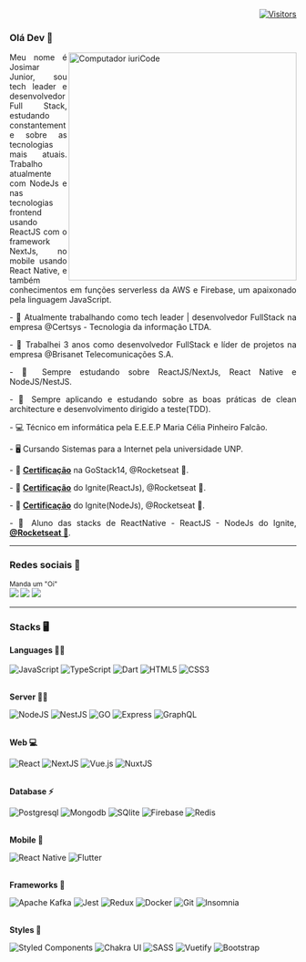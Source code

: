 <div align="right">

[![Visitors](https://komarev.com/ghpvc/?username=josimar16&label=Profile%20views&color=0e75b6&style=flat)](https://github.com/Josimar16)

</div>

### Olá Dev 👋
<img src="https://raw.githubusercontent.com/MicaelliMedeiros/micaellimedeiros/master/image/computer-illustration.png" min-width="400px" max-width="400px" width="400px" align="right" alt="Computador iuriCode">
<p align="justify">
  Meu nome é Josimar Junior, sou tech leader e desenvolvedor Full Stack, estudando constantemente sobre as tecnologias mais atuais. Trabalho atualmente com NodeJs e nas tecnologias frontend usando ReactJS com o framework NextJs, no mobile usando React Native, e também conhecimentos em funções serverless da AWS e Firebase, um apaixonado pela linguagem JavaScript. 
</p>
<p align="justify">
   - 🔭 Atualmente trabalhando como tech leader | desenvolvedor FullStack na empresa @Certsys - Tecnologia da informação LTDA.
</p>
<p align="justify">
   - 🔭 Trabalhei 3 anos como desenvolvedor FullStack e líder de projetos na empresa @Brisanet Telecomunicações S.A.
</p>
<p align="justify">
   - 🌱 Sempre estudando sobre ReactJS/NextJs, React Native e NodeJS/NestJS.
</p>
<p align="justify">
   - 🌱 Sempre aplicando e estudando sobre as boas práticas de clean architecture e desenvolvimento dirigido a teste(TDD).
</p>
<p align="justify">
   - 💻 Técnico em informática pela E.E.E.P Maria Célia Pinheiro Falcão. 
</p>
<p align="justify">
   - 🖥 Cursando Sistemas para a Internet pela universidade UNP.
</p>
<p align="justify">
   - 🚀 <b><a href="https://app.rocketseat.com.br/certificates/a5f528d5-4010-420a-a2d6-fb657127de12" target="_blank">Certificação</a></b> na GoStack14, @Rocketseat 🚀.
</p>
<p align="justify">
   - 🚀 <b><a href="https://app.rocketseat.com.br/certificates/a020b144-c187-427a-9eb9-9d5e0379f003" target="_blank">Certificação</a></b> do Ignite(ReactJs), @Rocketseat 🚀.
</p>
<p align="justify">
   - 🚀 <b><a href="https://app.rocketseat.com.br/certificates/9c1a9b2d-3ee6-46b6-8817-be3b6495d788" target="_blank">Certificação</a></b> do Ignite(NodeJs), @Rocketseat 🚀.
</p>
<p align="justify">
   - 🚀 Aluno das stacks de ReactNative - ReactJS - NodeJs do Ignite, <b><a href="https://rocketseat.com.br/sobre">@Rocketseat 🚀</a></b>.
</p>

---- 
### Redes sociais 🔌
<sub>Manda um "Oi" <br>
[<img src="https://img.shields.io/badge/Rocketseat-%237159c1?style=for-the-badge&logo=ghost&theme=dark" />](https://app.rocketseat.com.br/me/josimarjunior) 
[<img src="https://img.shields.io/badge/linkedin-%230077B5.svg?&style=for-the-badge&logo=linkedin&logoColor=white&theme=dark" />](https://www.linkedin.com/in/josimar-junior-4544a3204/) 
[<img src="https://img.shields.io/badge/Gmail-red?&style=for-the-badge&logo=Gmail&logoColor=white&theme=dark&link=mailto:josimarjr479@gmail.com">](mailto:josimarjr479@gmail.com)   
</sub>

----

### Stacks 🖥

<p align="justify">
  
<div>
  <strong> Languages 👨‍💻 </strong>
  
  <br />
  <br />

  <img alt="JavaScript" src="https://img.shields.io/badge/javascript%20-%23323330.svg?&style=for-the-badge&logo=javascript&logoColor=%23F7DF1E"/>
  <img alt="TypeScript" src="https://img.shields.io/badge/typescript%20-%23007ACC.svg?&style=for-the-badge&logo=typescript&logoColor=white"/>
  <img alt="Dart" src="https://img.shields.io/badge/Dart-0175C2?style=for-the-badge&logo=dart&logoColor=white"/>
  <img alt="HTML5" src="https://img.shields.io/badge/html5%20-%23E34F26.svg?&style=for-the-badge&logo=html5&logoColor=white"/>
  <img alt="CSS3" src="https://img.shields.io/badge/css3-2D63DD.svg?&style=for-the-badge&logo=css3&logoColor=white"/>

  <br />
  <br />
  
  <strong> Server 👨‍🏭 </strong>
  
  <img alt="NodeJS" src="https://img.shields.io/badge/node.js%20-%2343853D.svg?&style=for-the-badge&logo=node.js&logoColor=white"/>
  <img alt="NestJS" src="https://img.shields.io/badge/nestjs%20-%23E0234E.svg?&style=for-the-badge&logo=nestjs&logoColor=white" />
  <img alt="GO" src="https://img.shields.io/badge/Go-00ADD8?style=for-the-badge&logo=go&logoColor=white"/>
  <img alt="Express" src="https://img.shields.io/badge/express-green.svg?&style=for-the-badge&logo=express&logoColor=white"/>
  <img alt="GraphQL" src="https://img.shields.io/badge/graphql%20-E10098.svg?&style=for-the-badge&logo=graphql&logoColor=white"/>
  
  <br />
  <br />
</div>

<div>
  
  <strong> Web 💻 </strong>

  <img alt="React" src="https://img.shields.io/badge/react%20-%2320232a.svg?&style=for-the-badge&logo=react&logoColor=%2361DAFB"/>
  <img alt="NextJS" src="https://img.shields.io/badge/nextjs%20-%23000000.svg?&style=for-the-badge&logo=next.js&logoColor=white"/>
  <img alt="Vue.js" src="https://img.shields.io/badge/vuejs%20-%2335495e.svg?&style=for-the-badge&logo=vue.js&logoColor=%234FC08D"/>
  <img alt="NuxtJS" src="https://img.shields.io/badge/NuxtJS-2F495E.svg?&style=for-the-badge&logo=nuxt.js&logoColor=white"/>

  <br />
  <br />

  <strong> Database ⚡ </strong>

  <img alt="Postgresql" src="https://img.shields.io/badge/postgresql%20-blue.svg?&style=for-the-badge&logo=postgresql&logoColor=white"/>
  <img alt="Mongodb" src="https://img.shields.io/badge/mongodb%20-green.svg?&style=for-the-badge&logo=mongodb&logoColor=white"/>
  <img alt="SQlite" src="https://img.shields.io/badge/sqlite%20-blue.svg?&style=for-the-badge&logo=sqlite&logoColor=white"/>
  <img alt="Firebase" src="https://img.shields.io/badge/firebase-1973E8.svg?&style=for-the-badge&logo=firebase&logoColor=white"/>
  <img alt="Redis" src="https://img.shields.io/badge/redis-%23DD0031.svg?&style=for-the-badge&logo=redis&logoColor=white"/>
  
  <br />
  <br />
</div>
  
<div>
  
  <strong> Mobile 📱 </strong>

  <img alt="React Native" src="https://img.shields.io/badge/React%20Native%20-%2320232a.svg?&style=for-the-badge&logo=react&logoColor=%2361DAFB"/>
  <img alt="Flutter" src="https://img.shields.io/badge/Flutter-02569B?style=for-the-badge&logo=flutter&logoColor=white"/>

  <br />
  <br />
  
  <strong> Frameworks 🚀 </strong>
  
  <img alt="Apache Kafka" src="https://img.shields.io/badge/Apache_Kafka-231F20?style=for-the-badge&logo=apache-kafka&logoColor=white"/>
  <img alt="Jest" src="https://img.shields.io/badge/Jest-C21325?style=for-the-badge&logo=jest&logoColor=white"/>
  <img alt="Redux" src="https://img.shields.io/badge/Redux-593D88?style=for-the-badge&logo=redux&logoColor=white"/>
  <img alt="Docker" src="https://img.shields.io/badge/Docker-2CA5E0?style=for-the-badge&logo=docker&logoColor=white"/>
  <img alt="Git" src="https://img.shields.io/badge/Git-F05032?style=for-the-badge&logo=git&logoColor=white"/>
  <img alt="Insomnia" src="https://img.shields.io/badge/Insomnia-5849be?style=for-the-badge&logo=Insomnia&logoColor=white"/>

  <br />
  <br />
  
  <strong> Styles 💄 </strong>

  <img alt="Styled Components" src="https://img.shields.io/badge/styled--components-DB7093?style=for-the-badge&logo=styled-components&logoColor=white"/>
  <img alt="Chakra UI" src="https://img.shields.io/badge/chakra%20ui-5AC9C8.svg?&style=for-the-badge&logo=chakra-ui&logoColor=white"/>
  <img alt="SASS" src="https://img.shields.io/badge/sass-E10098.svg?&style=for-the-badge&logo=sass&logoColor=white"/>
  <img alt="Vuetify" src="https://img.shields.io/badge/vuetify-1867C0.svg?&style=for-the-badge&logo=vuetify&logoColor=white"/>
  <img alt="Bootstrap" src="https://img.shields.io/badge/bootstrap-7953B3.svg?&style=for-the-badge&logo=bootstrap&logoColor=white"/>
  </p>

</div>
